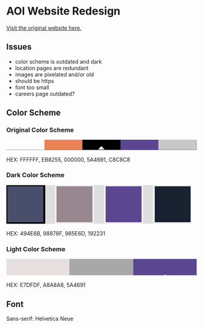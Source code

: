# AOI Website Redesign
[Visit the original website here.](http://ao-inc.com/)

## Issues

- color scheme is outdated and dark
- location pages are redundant
- images are pixelated and/or old
- should be https
- font too small
- careers page outdated?

## Color Scheme

### Original Color Scheme
![](https://github.com/carisatinie/aoi-website/blob/master/og_color_scheme.PNG)

HEX: FFFFFF, EB8255, 000000, 5A4691, C8C8C8

### Dark Color Scheme
![](https://github.com/carisatinie/aoi-website/blob/master/color_4.PNG)

HEX: 494E6B, 98878F, 985E6D, 192231

### Light Color Scheme
![](https://github.com/carisatinie/aoi-website/blob/master/color_3.PNG)

HEX: E7DFDF, A8A8A8, 5A4691

## Font

Sans-serif: Helvetica Neue
